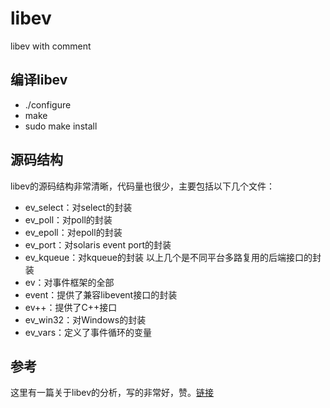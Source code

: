 # libev
libev with comment

## 编译libev
* ./configure
* make
* sudo make install

## 源码结构
libev的源码结构非常清晰，代码量也很少，主要包括以下几个文件：
* ev_select：对select的封装
* ev_poll：对poll的封装
* ev_epoll：对epoll的封装
* ev_port：对solaris event port的封装
* ev_kqueue：对kqueue的封装
以上几个是不同平台多路复用的后端接口的封装
* ev：对事件框架的全部
* event：提供了兼容libevent接口的封装
* ev++：提供了C++接口
* ev_win32：对Windows的封装
* ev_vars：定义了事件循环的变量

## 参考
这里有一篇关于libev的分析，写的非常好，赞。[链接](http://blog.chinaunix.net/uid-28458801-id-4463801.html)
